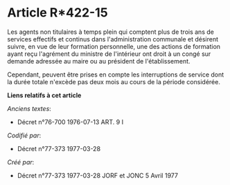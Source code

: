 # Article R*422-15

Les agents non titulaires à temps plein qui comptent plus de trois ans de services effectifs et continus dans
l'administration communale et désirent suivre, en vue de leur formation personnelle, une des actions de formation ayant reçu
l'agrément du ministre de l'intérieur ont droit à un congé sur demande adressée au maire ou au président de l'établissement.

Cependant, peuvent être prises en compte les interruptions de service dont la durée totale n'excède pas deux mois au cours de
la période considérée.

**Liens relatifs à cet article**

_Anciens textes_:

  - Décret n°76-700 1976-07-13 ART. 9 I

_Codifié par_:

  - Décret n°77-373 1977-03-28

_Créé par_:

  - Décret n°77-373 1977-03-28 JORF et JONC 5 Avril 1977
